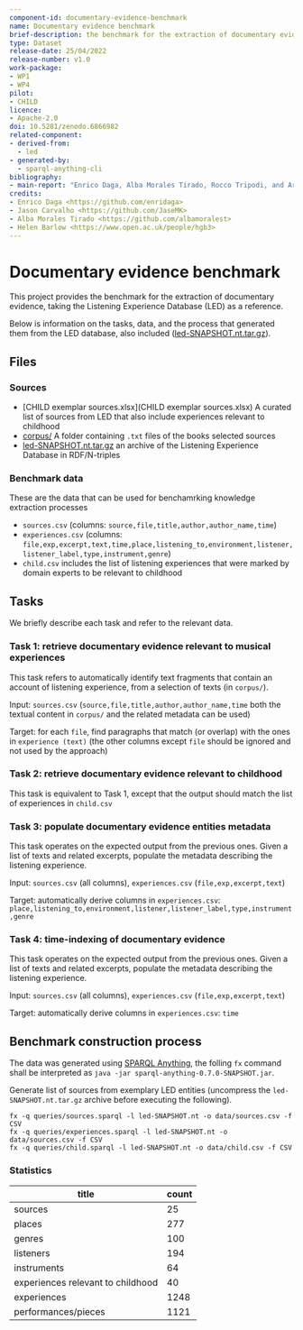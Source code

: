 ```yaml
---
component-id: documentary-evidence-benchmark
name: Documentary evidence benchmark
brief-description: the benchmark for the extraction of documentary evidence
type: Dataset
release-date: 25/04/2022
release-number: v1.0
work-package: 
- WP1
- WP4
pilot:
- CHILD
licence:
- Apache-2.0
doi: 10.5281/zenodo.6866982
related-component:
- derived-from:
  - led
- generated-by:
  - sparql-anything-cli
bibliography:
- main-report: "Enrico Daga, Alba Morales Tirado, Rocco Tripodi, and Arianna Graciotti. \"D4.3 - Software for Knowledge Extraction from Text\". Polifonia Project deliverable. European Commission grant agreement N. 101004746 (2022)"
credits:
- Enrico Daga <https://github.com/enridaga>
- Jason Carvalho <https://github.com/JaseMK>
- Alba Morales Tirado <https://github.com/albamoralest>
- Helen Barlow <https://www.open.ac.uk/people/hgb3>
---
```

# Documentary evidence benchmark

This project provides the benchmark for the extraction of documentary evidence, taking the Listening Experience Database (LED) as a reference.

Below is information on the tasks, data, and the process that generated them from the LED database, also included ([led-SNAPSHOT.nt.tar.gz](led-SNAPSHOT.nt.tar.gz)).

## Files

### Sources

- [CHILD exemplar sources.xlsx](CHILD exemplar sources.xlsx) A curated list of sources from LED that also include experiences relevant to childhood
- [corpus/](corpus/) A folder containing `.txt` files of the books selected sources
- [led-SNAPSHOT.nt.tar.gz](led-SNAPSHOT.nt.tar.gz) an archive of the Listening Experience Database in RDF/N-triples

### Benchmark data
These are the data that can be used for benchamrking knowledge extraction processes

- `sources.csv` (columns: `source,file,title,author,author_name,time`)
- `experiences.csv` (columns: `file,exp,excerpt,text,time,place,listening_to,environment,listener,listener_label,type,instrument,genre`)
- `child.csv` includes the list of listening experiences that were marked by domain experts to be relevant to childhood

## Tasks
We briefly describe each task and refer to the relevant data.

### Task 1: retrieve documentary evidence relevant to musical experiences

This task refers to automatically identify text fragments that contain an account of listening experience, from a selection of texts (in `corpus/`).

Input: `sources.csv` (`source,file,title,author,author_name,time` both the textual content in `corpus/` and the related metadata can be used)

Target: for each `file`, find paragraphs that match (or overlap) with the ones in `experience (text)`  (the other columns except `file` should be ignored and not used by the approach)

### Task 2: retrieve documentary evidence relevant to childhood

This task is equivalent to Task 1, except that the output should match the list of experiences in `child.csv`

### Task 3: populate documentary evidence entities metadata

This task operates on the expected output from the previous ones. Given a list of texts and related excerpts, populate the metadata describing the listening experience.

Input: `sources.csv` (all columns), `experiences.csv` (`file,exp,excerpt,text`)

Target: automatically derive columns in `experiences.csv`: `place,listening_to,environment,listener,listener_label,type,instrument,genre`

### Task 4: time-indexing of documentary evidence

This task operates on the expected output from the previous ones. Given a list of texts and related excerpts, populate the metadata describing the listening experience.

Input: `sources.csv` (all columns), `experiences.csv` (`file,exp,excerpt,text`)

Target: automatically derive columns in `experiences.csv`: `time`


## Benchmark construction process
The data was generated using [SPARQL Anything](http://sparql-anything.cc), the folling `fx` command shall be interpreted as `java -jar sparql-anything-0.7.0-SNAPSHOT.jar`.

Generate list of sources from exemplary LED entities (uncompress the `led-SNAPSHOT.nt.tar.gz` archive before executing the following).

```
fx -q queries/sources.sparql -l led-SNAPSHOT.nt -o data/sources.csv -f CSV
fx -q queries/experiences.sparql -l led-SNAPSHOT.nt -o data/sources.csv -f CSV
fx -q queries/child.sparql -l led-SNAPSHOT.nt -o data/child.csv -f CSV
```


### Statistics

|title|count|
|-----|-----|
|sources|25|
|places|277|
|genres|100|
|listeners|194|
|instruments|64|
|experiences relevant to childhood|40|
|experiences|1248|
|performances/pieces|1121|
